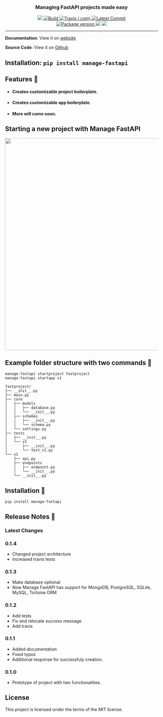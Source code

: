

<h3 align="center">
    <strong>Managing FastAPI projects made easy</strong>
</h3>
<p align="center">
<img src="https://img.shields.io/github/issues/ycd/manage-fastapi?style=for-the-badge">
<a href="https://github.com/ycd/manage-fastapi" target="_blank">
    <img src="https://img.shields.io/bitbucket/pr-raw/ycd/manage-fastapi?style=for-the-badge" alt="Build">
    <img alt="Travis (.com)" src="https://img.shields.io/travis/com/ycd/manage-fastapi?style=for-the-badge">
</a>
<a href="https://github.com/ycd/manage-fastapi" target="_blank">
    <img src="https://img.shields.io/github/last-commit/ycd/manage-fastapi?style=for-the-badge" alt="Latest Commit">
</a>
<br />
<a href="https://pypi.org/project/fastapi-utils" target="_blank">
    <img src="https://img.shields.io/pypi/v/manage-fastapi?style=for-the-badge" alt="Package version">
</a>
    <img src="https://img.shields.io/pypi/pyversions/manage-fastapi?style=for-the-badge">
    <img src="https://img.shields.io/github/license/ycd/manage-fastapi?style=for-the-badge">
</p>


---

**Documentation**: View it on [website](https://ycd.github.io/manage-fastapi/)

**Source Code**: View it on [Github](https://github.com/ycd/manage-fastapi/)

**Installation**: `pip install manage-fastapi`
---



##  Features :rocket:

* #### Creates customizable **project boilerplate.**
* #### Creates customizable **app boilerplate.**
* #### More will come soon.


## Starting a new project with Manage FastAPI

<img src="docs_assets/startproject.png" width=700>


## Example folder structure with two commands :open_file_folder:

```
manage-fastapi startproject fastproject
manage-fastapi startapp v1
```


```
fastproject/
├── __init__.py
├── main.py
├── core
│   ├── models
│   │   ├── database.py
│   │   └── __init__.py
│   ├── schemas
│   │   ├── __init__.py
│   │   └── schema.py
│   └── settings.py
├── tests
│   ├── __init__.py
│   └── v1
│       ├── __init__.py
│       └── test_v1.py
└── v1
    ├── api.py
    ├── endpoints
    │   ├── endpoint.py
    │   └── __init__.py
    └── __init__.py
```

## Installation :pushpin:

`pip install manage-fastapi`


## Release Notes :mega:

### Latest Changes

### 0.1.4

* Changed project architecture
* Increased travis tests


### 0.1.3

* Make database optional
* Now Manage FastAPI has support for MongoDB, PostgreSQL, SQLite, MySQL, Tortoise ORM

### 0.1.2

* Add tests
* Fix and relocate success message 
* Add travis 

### 0.1.1

* Added documentation
* Fixed typos
* Additional response for successfuly creation.

### 0.1.0

* Prototype of project with two functionalities.

## License

This project is licensed under the terms of the MIT license.
